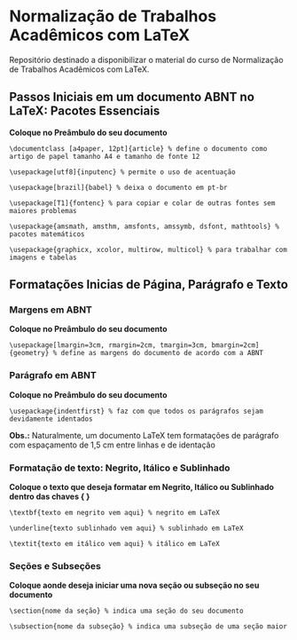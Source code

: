 # Normalização de Trabalhos Acadêmicos com LaTeX
Repositório destinado a disponibilizar o material do curso de Normalização de Trabalhos Acadêmicos com LaTeX.

## Passos Iniciais em um documento ABNT no LaTeX: Pacotes Essenciais

**Coloque no Preâmbulo do seu documento**

```
\documentclass [a4paper, 12pt]{article} % define o documento como artigo de papel tamanho A4 e tamanho de fonte 12

\usepackage[utf8]{inputenc} % permite o uso de acentuação

\usepackage[brazil]{babel} % deixa o documento em pt-br

\usepackage[T1]{fontenc} % para copiar e colar de outras fontes sem maiores problemas

\usepackage{amsmath, amsthm, amsfonts, amssymb, dsfont, mathtools} % pacotes matemáticos

\usepackage{graphicx, xcolor, multirow, multicol} % para trabalhar com imagens e tabelas
```

## Formatações Inicias de Página, Parágrafo e Texto

### Margens em ABNT

**Coloque no Preâmbulo do seu documento**

```
\usepackage[lmargin=3cm, rmargin=2cm, tmargin=3cm, bmargin=2cm]{geometry} % define as margens do documento de acordo com a ABNT
```

### Parágrafo em ABNT

**Coloque no Preâmbulo do seu documento**

```
\usepackage{indentfirst} % faz com que todos os parágrafos sejam devidamente identados
```
**Obs.:** Naturalmente, um documento LaTeX tem formatações de parágrafo com espaçamento de 1,5 cm entre linhas e de identação

### Formatação de texto: Negrito, Itálico e Sublinhado


**Coloque o texto que deseja formatar em Negrito, Itálico ou Sublinhado dentro das chaves { }**
```
\textbf{texto em negrito vem aqui} % negrito em LaTeX

\underline{texto sublinhado vem aqui} % sublinhado em LaTeX

\textit{texto em itálico vem aqui} % itálico em LaTeX
```

### Seções e Subseções

**Coloque aonde deseja iniciar uma nova seção ou subseção no seu documento**
```
\section{nome da seção} % indica uma seção do seu documento

\subsection{nome da subseção} % indica uma subseção de uma seção maior
```
